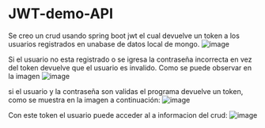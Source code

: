 # JWT-demo-API
Se creo un crud usando spring boot jwt el cual devuelve un token a los usuarios registrados en unabase de datos local de mongo.
![image](https://user-images.githubusercontent.com/78055368/171521009-a0737cf7-ca31-4ebf-bb32-7b50643bc574.png)


Si el usuario no esta registrado o se igresa la contraseña incorrecta en vez del token devuelve que el usuario es invalido. Como se puede observar en la imagen
![image](https://user-images.githubusercontent.com/78055368/171520862-7730ccf1-412e-436a-ad5e-4300834ecfc6.png)

si el usuario y la contraseña son validas el programa devuelve un token, como se muestra en la imagen a continuación:
![image](https://user-images.githubusercontent.com/78055368/171520959-03b02161-926f-4e7c-830a-ede6fb6657b4.png)

Con este token el usuario puede acceder al a informacion del crud:
![image](https://user-images.githubusercontent.com/78055368/171521108-72cfb804-1e73-4d7c-b6a4-93a735ccf3a0.png)

